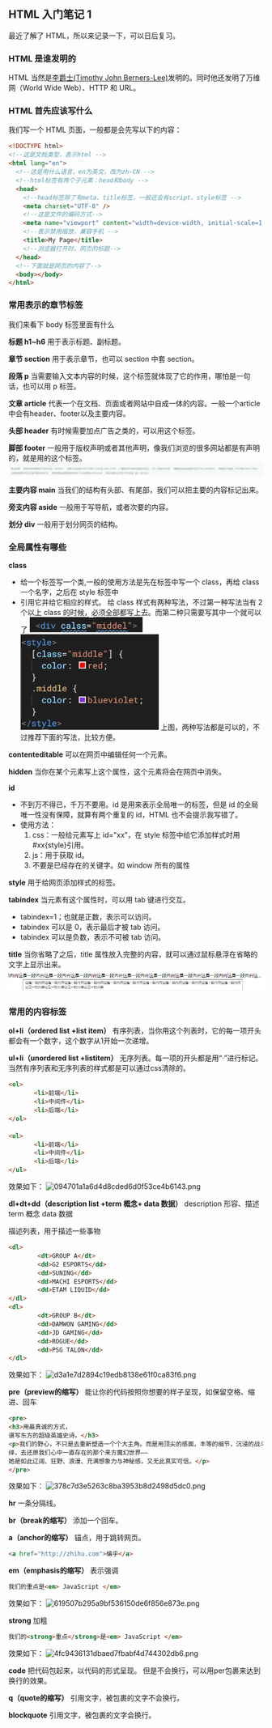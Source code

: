 ## HTML 入门笔记 1

最近了解了 HTML，所以来记录一下，可以日后复习。

### HTML 是谁发明的

HTML 当然是[李爵士(Timothy John Berners-Lee)](https://zh.wikipedia.org/zh/%E8%92%82%E5%A7%86%C2%B7%E4%BC%AF%E7%BA%B3%E6%96%AF-%E6%9D%8E)发明的。同时他还发明了万维网（World Wide Web）、HTTP 和 URL。

### HTML 首先应该写什么

我们写一个 HTML 页面，一般都是会先写以下的内容：

```html
<!DOCTYPE html>
<!--这是文档类型，表示html -->
<html lang="en">
  <!--这是用什么语言，en为英文，改为zh-CN -->
  <!--html标签有两个子元素：head和body -->
  <head>
    <!--head标签除了有meta、title标签，一般还会有script、style标签 -->
    <meta charset="UTF-8" />
    <!--这是文件的编码方式-->
    <meta name="viewport" content="width=device-width, initial-scale=1.0" />
    <!--表示禁用缩放，兼容手机 -->
    <title>My Page</title>
    <!--浏览器打开时，网页的标题-->
  </head>
  <!--下面就是网页的内容了-->
  <body></body>
</html>
```

### 常用表示的章节标签

我们来看下 body 标签里面有什么

**标题 h1~h6**
用于表示标题、副标题。

**章节 section**
用于表示章节，也可以 section 中套 section。

**段落 p**
当需要输入文本内容的时候，这个标签就体现了它的作用，哪怕是一句话，也可以用 p 标签。

**文章 article**
代表一个在文档、页面或者网站中自成一体的内容。一般一个article中会有header、footer以及主要内容。

**头部 header**
有时候需要加点广告之类的，可以用这个标签。

**脚部 footer**
一般用于版权声明或者其他声明，像我们浏览的很多网站都是有声明的，就是用的这个标签。
![版权声明](./pictures/HTML入门笔记/banquan1.png)

**主要内容 main**
当我们的结构有头部、有尾部，我们可以把主要的内容标记出来。

**旁支内容 aside**
一般用于写导航，或者次要的内容。

**划分 div**
一般用于划分网页的结构。

### 全局属性有哪些

**class**

- 给一个标签写一个类,一般的使用方法是先在标签中写一个 class，再给 class 一个名字，之后在 style 标签中
- 引用它并给它相应的样式。
  给 class 样式有两种写法，不过第一种写法当有 2 个以上 class 的时候，必须全部都写上去。而第二种只需要写其中一个就可以了
  ![class的写法](./pictures/HTML入门笔记/class1.png)
  ![class的引用](./pictures/HTML入门笔记/class2.png)
  上图，两种写法都是可以的，不过推荐下面的写法，比较方便。

**contenteditable**
可以在网页中编辑任何一个元素。

**hidden**
当你在某个元素写上这个属性，这个元素将会在网页中消失。

**id**

- 不到万不得已，千万不要用。id 是用来表示全局唯一的标签，但是 id 的全局唯一性没有保障，就算有两个重复的 id，HTML 也不会提示我写错了。
- 使用方法：
  1. css：一般给元素写上 id="xx"，在 style 标签中给它添加样式时用#xx{style}引用。
  2. js：用于获取 id。
  3. 不要是已经存在的关键字。如 window 所有的属性

**style**
用于给网页添加样式的标签。

**tabindex**
当元素有这个属性时，可以用 tab 键进行交互。

- tabindex=1；也就是正数，表示可以访问。
- tabindex 可以是 0，表示最后才被 tab 访问。
- tabindex 可以是负数，表示不可被 tab 访问。

**title**
当你省略了之后，title 属性放入完整的内容，就可以通过鼠标悬浮在省略的文字上显示出来。
![text](./pictures/HTML入门笔记/text1.png)

### 常用的内容标签
**ol+li（ordered list +list item）**
有序列表，当你用这个列表时，它的每一项开头都会有一个数字，这个数字从1开始一次递增。

**ul+li（unordered list +listitem）**
无序列表。每一项的开头都是用“·”进行标记。
当然有序列表和无序列表的样式都是可以通过css清除的。
```html
<ol>
       <li>前端</li>
       <li>中间件</li>
       <li>后端</li>
</ol>

<ul>
       <li>前端</li>
       <li>中间件</li>
       <li>后端</li>
</ul>
```
效果如下：
![094701a1a6d4d8cded6d0f53ce4b6143.png](en-resource://database/8525:0)

**dl+dt+dd（description list +term 概念+ data 数据）**
description     形容、描述
term 概念
data 数据

描述列表，用于描述一些事物
```html
<dl>
        <dt>GROUP A</dt>
        <dd>G2 ESPORTS</dd>
        <dd>SUNING</dd>
        <dd>MACHI ESPORTS</dd>
        <dd>ETAM LIQUID</dd>
</dl>
<dl>
        <dt>GROUP B</dt>
        <dd>DAMWON GAMING</dd>
        <dd>JD GAMING</dd>
        <dd>ROGUE</dd>
        <dd>PSG TALON</dd>
</dl>
```
效果如下：
![d3a1e7d2894c19edb8138e61f0ca83f6.png](en-resource://database/8527:0)

**pre（preview的缩写）**
能让你的代码按照你想要的样子呈现，如保留空格、缩进、回车
```html
<pre>
<h3>用最真诚的方式，
谱写东方的超级英雄史诗。</h3>
<p>我们的野心，不只是去重新塑造一个个大主角。而是用顶尖的感面，丰等的细节，沉浸的战斗体验，足量的剧情演
绎，去还原我们心中一直存在的那个来方魔幻世界——
她是如此辽阔、狂野、浪漫、充满想象力与神秘感，又无此真实可信。</p>
</pre>
```
效果如下：
![378c7d3e5263c8ba3953b8d2498d5dc0.png](en-resource://database/8531:1)

**hr**
一条分隔线。

**br（break的缩写）**
添加一个回车。

**a（anchor的缩写）**
锚点，用于跳转网页。
```html
<a href="http://zhihu.com">编乎</a>
```

**em（emphasis的缩写）**
表示强调
```html
我们的重点是<em> JavaScript </em>
```
效果如下：
![619507b295a9bf536150de6f856e873e.png](en-resource://database/8533:0)

**strong**
加粗
```html
我们的<strong>重点</strong>是<em> JavaScript </em>
```
效果如下：
![4fc9436131dbaed7fbabf4d744302db6.png](en-resource://database/8535:0)

**code**
把代码包起来，以代码的形式呈现。
但是不会换行，可以用per包裹来达到换行的效果。

**q（quote的缩写）**
引用文字，被包裹的文字不会换行。

**blockquote**
引用文字，被包裹的文字会换行。